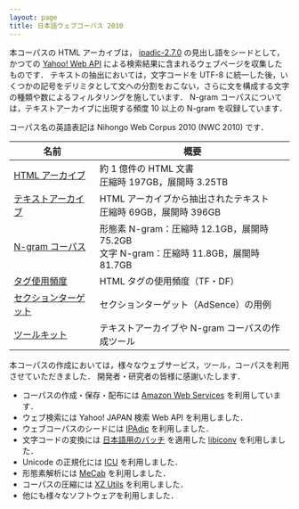 ```yaml
---
layout: page
title: 日本語ウェブコーパス 2010
---
```


本コーパスの HTML アーカイブは， [ipadic-2.7.0](https://sourceforge.jp/projects/ipadic/) の見出し語をシードとして，かつての [Yahoo! Web API](https://developer.yahoo.co.jp/) による検索結果に含まれるウェブページを収集したものです．
テキストの抽出においては，文字コードを UTF-8 に統一した後，いくつかの記号をデリミタとして文への分割をおこない，さらに文を構成する文字の種類や数によるフィルタリングを施しています．
N-gram コーパスについては，テキストアーカイブに出現する頻度 10 以上の N-gram を収録しています．

コーパス名の英語表記は Nihongo Web Corpus 2010 (NWC 2010) です．

名前|概要
--|--
[HTML アーカイブ](htmls)|約 1 億件の HTML 文書<br />圧縮時 197GB，展開時 3.25TB
[テキストアーカイブ](texts)|HTML アーカイブから抽出されたテキスト<br />圧縮時 69GB，展開時 396GB
[N-gram コーパス](ngrams)|形態素 N-gram：圧縮時 12.1GB，展開時 75.2GB<br />文字 N-gram：圧縮時 11.8GB，展開時 81.7GB
[タグ使用頻度](tags)|HTML タグの使用頻度（TF・DF）
[セクションターゲット](adsense)|セクションターゲット（AdSence）の用例
[ツールキット](https://code.google.com/archive/p/nwc-toolkit/)|テキストアーカイブや N-gram コーパスの作成ツール

本コーパスの作成においては，様々なウェブサービス，ツール，コーパスを利用させていただきました．
開発者・研究者の皆様に感謝いたします．

- コーパスの作成・保存・配布には [Amazon Web Services](https://aws.amazon.com/) を利用しています．
- ウェブ検索には Yahoo! JAPAN 検索 Web API を利用しました．
- ウェブコーパスのシードには [IPAdic](https://sourceforge.jp/projects/ipadic/) を利用しました．
- 文字コードの変換には [日本語用のパッチ](http://www2d.biglobe.ne.jp/~msyk/software/libiconv-patch.html) を適用した [libiconv](https://www.gnu.org/software/libiconv/) を利用しました．
- Unicode の正規化には [ICU](http://site.icu-project.org/) を利用しました．
- 形態素解析には [MeCab](https://taku910.github.io/mecab/) を利用しました．
- コーパスの圧縮には [XZ Utils](https://tukaani.org/xz/) を利用しました．
- 他にも様々なソフトウェアを利用しました．
